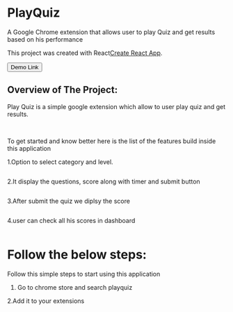 # PlayQuiz

A Google Chrome extension that allows user to play Quiz and get results based on his performance

This project was created  with  React[Create React App](https://github.com/facebook/create-react-app).

<a href =  "https://paymentmanagesystem.netlify.app/">
  <button style = "background:red,padding:5px">Demo Link</button>
</a>
 
## Overview of The Project:
Play Quiz is a simple google extension which allow to user play quiz and get results.
<br>
<br>

<p><img src="" /></p>

To get started and know better here is the list of the features build inside this application

1.Option to select category and level.
<p> <img src  = ""> </p>

2.It display the questions, score along with timer and submit button
<p> <img src  = ""> </p>

3.After submit the quiz we diplsy the score
<p> <img src  = ""> </p>

4.user can check all his scores in dashboard
<p> <img src  = ""> </p>


# Follow the below steps:

Follow this simple steps to start using this application

1. Go to chrome store and search playquiz

2.Add it to your extensions

